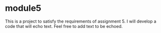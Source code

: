 # module5

This is a project to satisfy the requirements of assignment 5. I will develop a code that will echo text. Feel free to add text to be echoed. 
